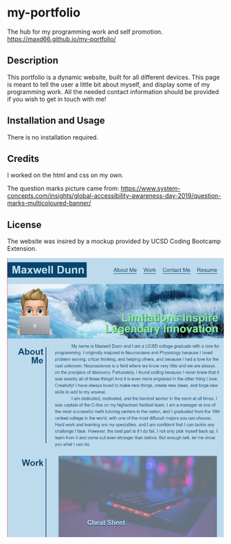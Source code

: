 # my-portfolio
The hub for my programming work and self promotion.
https://maxd66.github.io/my-portfolio/

## Description

This portfolio is a dynamic website, built for all different devices. This page is meant to tell the user a little bit about myself, and display some of my programming work. All the needed contact information should be provided if you wish to get in touch with me! 

## Installation and Usage

There is no installation required.

## Credits

I worked on the html and css on my own.

The question marks picture came from: https://www.system-concepts.com/insights/global-accessibility-awareness-day-2019/question-marks-multicoloured-banner/

## License

The website was insired by a mockup provided by UCSD Coding Bootcamp Extension.

![screenshot of my portfolio webpage](./assets/images/screenshotOfPage.png)